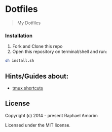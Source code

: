 # Dotfiles

> My Dotfiles

###  Installation

1. Fork and Clone this repo
2. Open this repository on terminal/shell and run:

```sh
sh install.sh
```

## Hints/Guides about:

- [tmux shortcuts](https://gist.github.com/MohamedAlaa/2961058)

## License

Copyright (c) 2014 - present Raphael Amorim

Licensed under the MIT license.

